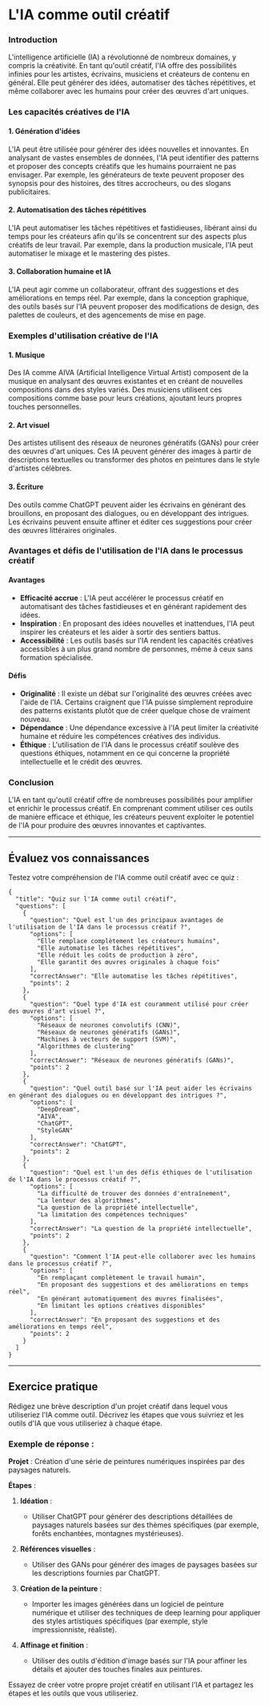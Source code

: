 # L'IA comme outil créatif

### Introduction

L'intelligence artificielle (IA) a révolutionné de nombreux domaines, y compris la créativité. En tant qu'outil créatif, l'IA offre des possibilités infinies pour les artistes, écrivains, musiciens et créateurs de contenu en général. Elle peut générer des idées, automatiser des tâches répétitives, et même collaborer avec les humains pour créer des œuvres d'art uniques.

### Les capacités créatives de l'IA

#### 1. Génération d'idées

L'IA peut être utilisée pour générer des idées nouvelles et innovantes. En analysant de vastes ensembles de données, l'IA peut identifier des patterns et proposer des concepts créatifs que les humains pourraient ne pas envisager. Par exemple, les générateurs de texte peuvent proposer des synopsis pour des histoires, des titres accrocheurs, ou des slogans publicitaires.

#### 2. Automatisation des tâches répétitives

L'IA peut automatiser les tâches répétitives et fastidieuses, libérant ainsi du temps pour les créateurs afin qu'ils se concentrent sur des aspects plus créatifs de leur travail. Par exemple, dans la production musicale, l'IA peut automatiser le mixage et le mastering des pistes.

#### 3. Collaboration humaine et IA

L'IA peut agir comme un collaborateur, offrant des suggestions et des améliorations en temps réel. Par exemple, dans la conception graphique, des outils basés sur l'IA peuvent proposer des modifications de design, des palettes de couleurs, et des agencements de mise en page.

### Exemples d'utilisation créative de l'IA

#### 1. Musique

Des IA comme AIVA (Artificial Intelligence Virtual Artist) composent de la musique en analysant des œuvres existantes et en créant de nouvelles compositions dans des styles variés. Des musiciens utilisent ces compositions comme base pour leurs créations, ajoutant leurs propres touches personnelles.

#### 2. Art visuel

Des artistes utilisent des réseaux de neurones génératifs (GANs) pour créer des œuvres d'art uniques. Ces IA peuvent générer des images à partir de descriptions textuelles ou transformer des photos en peintures dans le style d'artistes célèbres.

#### 3. Écriture

Des outils comme ChatGPT peuvent aider les écrivains en générant des brouillons, en proposant des dialogues, ou en développant des intrigues. Les écrivains peuvent ensuite affiner et éditer ces suggestions pour créer des œuvres littéraires originales.

### Avantages et défis de l'utilisation de l'IA dans le processus créatif

#### Avantages

- **Efficacité accrue** : L'IA peut accélérer le processus créatif en automatisant des tâches fastidieuses et en générant rapidement des idées.
- **Inspiration** : En proposant des idées nouvelles et inattendues, l'IA peut inspirer les créateurs et les aider à sortir des sentiers battus.
- **Accessibilité** : Les outils basés sur l'IA rendent les capacités créatives accessibles à un plus grand nombre de personnes, même à ceux sans formation spécialisée.

#### Défis

- **Originalité** : Il existe un débat sur l'originalité des œuvres créées avec l'aide de l'IA. Certains craignent que l'IA puisse simplement reproduire des patterns existants plutôt que de créer quelque chose de vraiment nouveau.
- **Dépendance** : Une dépendance excessive à l'IA peut limiter la créativité humaine et réduire les compétences créatives des individus.
- **Éthique** : L'utilisation de l'IA dans le processus créatif soulève des questions éthiques, notamment en ce qui concerne la propriété intellectuelle et le crédit des œuvres.

### Conclusion

L'IA en tant qu'outil créatif offre de nombreuses possibilités pour amplifier et enrichir le processus créatif. En comprenant comment utiliser ces outils de manière efficace et éthique, les créateurs peuvent exploiter le potentiel de l'IA pour produire des œuvres innovantes et captivantes.

---

## Évaluez vos connaissances

Testez votre compréhension de l'IA comme outil créatif avec ce quiz :

```qcm
{
  "title": "Quiz sur l'IA comme outil créatif",
  "questions": [
    {
      "question": "Quel est l'un des principaux avantages de l'utilisation de l'IA dans le processus créatif ?",
      "options": [
        "Elle remplace complètement les créateurs humains",
        "Elle automatise les tâches répétitives",
        "Elle réduit les coûts de production à zéro",
        "Elle garantit des œuvres originales à chaque fois"
      ],
      "correctAnswer": "Elle automatise les tâches répétitives",
      "points": 2
    },
    {
      "question": "Quel type d'IA est couramment utilisé pour créer des œuvres d'art visuel ?",
      "options": [
        "Réseaux de neurones convolutifs (CNN)",
        "Réseaux de neurones génératifs (GANs)",
        "Machines à vecteurs de support (SVM)",
        "Algorithmes de clustering"
      ],
      "correctAnswer": "Réseaux de neurones génératifs (GANs)",
      "points": 2
    },
    {
      "question": "Quel outil basé sur l'IA peut aider les écrivains en générant des dialogues ou en développant des intrigues ?",
      "options": [
        "DeepDream",
        "AIVA",
        "ChatGPT",
        "StyleGAN"
      ],
      "correctAnswer": "ChatGPT",
      "points": 2
    },
    {
      "question": "Quel est l'un des défis éthiques de l'utilisation de l'IA dans le processus créatif ?",
      "options": [
        "La difficulté de trouver des données d'entraînement",
        "La lenteur des algorithmes",
        "La question de la propriété intellectuelle",
        "La limitation des compétences techniques"
      ],
      "correctAnswer": "La question de la propriété intellectuelle",
      "points": 2
    },
    {
      "question": "Comment l'IA peut-elle collaborer avec les humains dans le processus créatif ?",
      "options": [
        "En remplaçant complètement le travail humain",
        "En proposant des suggestions et des améliorations en temps réel",
        "En générant automatiquement des œuvres finalisées",
        "En limitant les options créatives disponibles"
      ],
      "correctAnswer": "En proposant des suggestions et des améliorations en temps réel",
      "points": 2
    }
  ]
}
```

---

## Exercice pratique

Rédigez une brève description d'un projet créatif dans lequel vous utiliseriez l'IA comme outil. Décrivez les étapes que vous suivriez et les outils d'IA que vous utiliseriez à chaque étape. 

### Exemple de réponse :

**Projet** : Création d'une série de peintures numériques inspirées par des paysages naturels.

**Étapes** :

1. **Idéation** :
   - Utiliser ChatGPT pour générer des descriptions détaillées de paysages naturels basées sur des thèmes spécifiques (par exemple, forêts enchantées, montagnes mystérieuses).
   
2. **Références visuelles** :
   - Utiliser des GANs pour générer des images de paysages basées sur les descriptions fournies par ChatGPT.
   
3. **Création de la peinture** :
   - Importer les images générées dans un logiciel de peinture numérique et utiliser des techniques de deep learning pour appliquer des styles artistiques spécifiques (par exemple, style impressionniste, réaliste).

4. **Affinage et finition** :
   - Utiliser des outils d'édition d'image basés sur l'IA pour affiner les détails et ajouter des touches finales aux peintures.

Essayez de créer votre propre projet créatif en utilisant l'IA et partagez les étapes et les outils que vous utiliseriez.